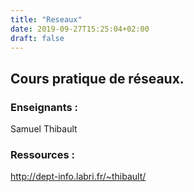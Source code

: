 ```yaml
---
title: "Reseaux"
date: 2019-09-27T15:25:04+02:00
draft: false
---
```

## Cours pratique de réseaux.
### Enseignants :
Samuel Thibault

### Ressources :
http://dept-info.labri.fr/~thibault/
